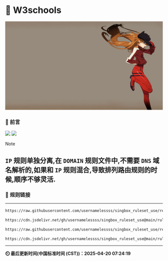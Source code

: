 
# 🧸 W3schools
![](https://raw.githubusercontent.com/usernamelessss/picture-bed/main/images/202504042256831.jpg)
### 📣 前言
![](https://shields.io/badge/-移除重复规则-ff69b4) ![](https://shields.io/badge/-IP&nbsp;规则单独存放不与&nbsp;DOMAIN&nbsp;等混合-green)
> [!NOTE]
**`IP` 规则单独分离,在 `DOMAIN` 规则文件中,不需要 `DNS` 域名解析的,如果和 `IP` 规则混合,导致排列路由规则的时候,顺序不够灵活.**
---

###  🔗 规则链接
---

```url
https://raw.githubusercontent.com/usernamelessss/singbox_ruleset_use/refs/heads/main/rule/W3schools/W3schools_No_IP.json
```

```url
https://cdn.jsdelivr.net/gh/usernamelessss/singbox_ruleset_use@main/rule/W3schools/W3schools_No_IP.json
```

```url
https://raw.githubusercontent.com/usernamelessss/singbox_ruleset_use/refs/heads/main/rule/W3schools/W3schools_No_IP.srs
```

```url
https://cdn.jsdelivr.net/gh/usernamelessss/singbox_ruleset_use@main/rule/W3schools/W3schools_No_IP.srs
```

---
**⏲️ 最后更新时间(中国标准时间 (CST))：2025-04-20 07:24:19**